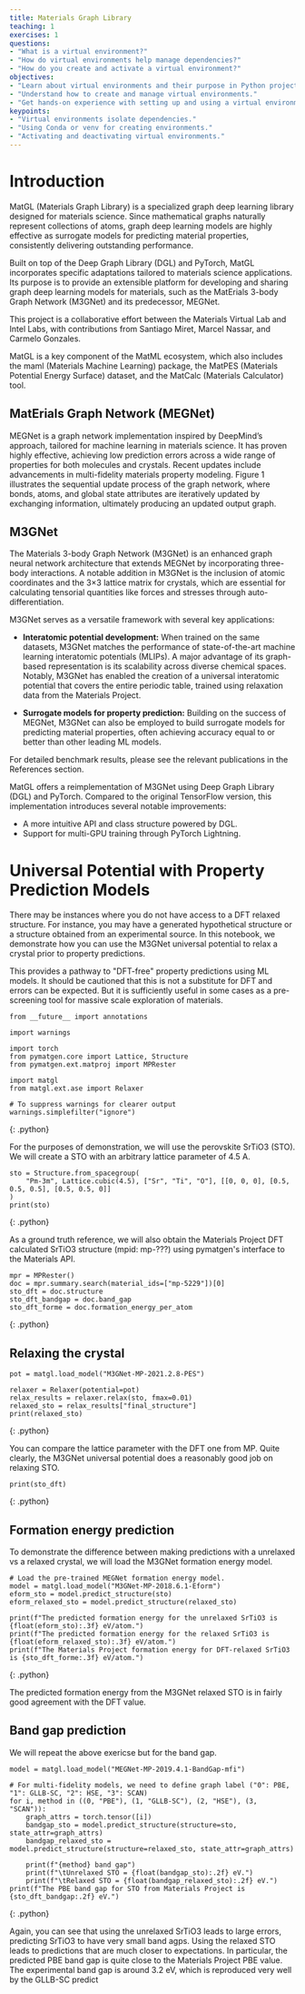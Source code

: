 ```yaml
---
title: Materials Graph Library
teaching: 1
exercises: 1
questions:
- "What is a virtual environment?"
- "How do virtual environments help manage dependencies?"
- "How do you create and activate a virtual environment?"
objectives:
- "Learn about virtual environments and their purpose in Python projects."
- "Understand how to create and manage virtual environments."
- "Get hands-on experience with setting up and using a virtual environment."
keypoints:
- "Virtual environments isolate dependencies."
- "Using Conda or venv for creating environments."
- "Activating and deactivating virtual environments."
---
```


# Introduction


MatGL (Materials Graph Library) is a specialized graph deep learning library designed for materials science. Since mathematical graphs naturally represent collections of atoms, graph deep learning models are highly effective as surrogate models for predicting material properties, consistently delivering outstanding performance.

Built on top of the Deep Graph Library (DGL) and PyTorch, MatGL incorporates specific adaptations tailored to materials science applications. Its purpose is to provide an extensible platform for developing and sharing graph deep learning models for materials, such as the MatErials 3-body Graph Network (M3GNet) and its predecessor, MEGNet.

This project is a collaborative effort between the Materials Virtual Lab and Intel Labs, with contributions from Santiago Miret, Marcel Nassar, and Carmelo Gonzales.

MatGL is a key component of the MatML ecosystem, which also includes the maml (Materials Machine Learning) package, the MatPES (Materials Potential Energy Surface) dataset, and the MatCalc (Materials Calculator) tool.

## MatErials Graph Network (MEGNet)

MEGNet is a graph network implementation inspired by DeepMind’s approach, tailored for machine learning in materials science. It has proven highly effective, achieving low prediction errors across a wide range of properties for both molecules and crystals. Recent updates include advancements in multi-fidelity materials property modeling. Figure 1 illustrates the sequential update process of the graph network, where bonds, atoms, and global state attributes are iteratively updated by exchanging information, ultimately producing an updated output graph.

## M3GNet

The Materials 3-body Graph Network (M3GNet) is an enhanced graph neural network architecture that extends MEGNet by incorporating three-body interactions. A notable addition in M3GNet is the inclusion of atomic coordinates and the 3×3 lattice matrix for crystals, which are essential for calculating tensorial quantities like forces and stresses through auto-differentiation. 

M3GNet serves as a versatile framework with several key applications:

- **Interatomic potential development:** When trained on the same datasets, M3GNet matches the performance of state-of-the-art machine learning interatomic potentials (MLIPs). A major advantage of its graph-based representation is its scalability across diverse chemical spaces. Notably, M3GNet has enabled the creation of a universal interatomic potential that covers the entire periodic table, trained using relaxation data from the Materials Project.
  
- **Surrogate models for property prediction:** Building on the success of MEGNet, M3GNet can also be employed to build surrogate models for predicting material properties, often achieving accuracy equal to or better than other leading ML models.

For detailed benchmark results, please see the relevant publications in the References section.

MatGL offers a reimplementation of M3GNet using Deep Graph Library (DGL) and PyTorch. Compared to the original TensorFlow version, this implementation introduces several notable improvements:

- A more intuitive API and class structure powered by DGL.
- Support for multi-GPU training through PyTorch Lightning.

# Universal Potential with Property Prediction Models

There may be instances where you do not have access to a DFT relaxed structure. For instance, you may have a generated hypothetical structure or a structure obtained from an experimental source. In this notebook, we demonstrate how you can use the M3GNet universal potential to relax a crystal prior to property predictions.

This provides a pathway to "DFT-free" property predictions using ML models. It should be cautioned that this is not a substitute for DFT and errors can be expected. But it is sufficiently useful in some cases as a pre-screening tool for massive scale exploration of materials.

~~~
from __future__ import annotations

import warnings

import torch
from pymatgen.core import Lattice, Structure
from pymatgen.ext.matproj import MPRester

import matgl
from matgl.ext.ase import Relaxer

# To suppress warnings for clearer output
warnings.simplefilter("ignore")
~~~
{: .python}

For the purposes of demonstration, we will use the perovskite SrTiO3 (STO). We will create a STO with an arbitrary lattice parameter of 4.5 A.

~~~
sto = Structure.from_spacegroup(
    "Pm-3m", Lattice.cubic(4.5), ["Sr", "Ti", "O"], [[0, 0, 0], [0.5, 0.5, 0.5], [0.5, 0.5, 0]]
)
print(sto)
~~~
{: .python}

As a ground truth reference, we will also obtain the Materials Project DFT calculated SrTiO3 structure (mpid: mp-???) using pymatgen's interface to the Materials API.

~~~
mpr = MPRester()
doc = mpr.summary.search(material_ids=["mp-5229"])[0]
sto_dft = doc.structure
sto_dft_bandgap = doc.band_gap
sto_dft_forme = doc.formation_energy_per_atom
~~~
{: .python}

## Relaxing the crystal

~~~
pot = matgl.load_model("M3GNet-MP-2021.2.8-PES")

relaxer = Relaxer(potential=pot)
relax_results = relaxer.relax(sto, fmax=0.01)
relaxed_sto = relax_results["final_structure"]
print(relaxed_sto)
~~~
{: .python}

You can compare the lattice parameter with the DFT one from MP. Quite clearly, the M3GNet universal potential does a reasonably good job on relaxing STO.

~~~
print(sto_dft)
~~~
{: .python}

## Formation energy prediction

To demonstrate the difference between making predictions with a unrelaxed vs a relaxed crystal, we will load the M3GNet formation energy model.

~~~
# Load the pre-trained MEGNet formation energy model.
model = matgl.load_model("M3GNet-MP-2018.6.1-Eform")
eform_sto = model.predict_structure(sto)
eform_relaxed_sto = model.predict_structure(relaxed_sto)

print(f"The predicted formation energy for the unrelaxed SrTiO3 is {float(eform_sto):.3f} eV/atom.")
print(f"The predicted formation energy for the relaxed SrTiO3 is {float(eform_relaxed_sto):.3f} eV/atom.")
print(f"The Materials Project formation energy for DFT-relaxed SrTiO3 is {sto_dft_forme:.3f} eV/atom.")
~~~
{: .python}

The predicted formation energy from the M3GNet relaxed STO is in fairly good agreement with the DFT value.

## Band gap prediction

We will repeat the above exericse but for the band gap.

~~~
model = matgl.load_model("MEGNet-MP-2019.4.1-BandGap-mfi")

# For multi-fidelity models, we need to define graph label ("0": PBE, "1": GLLB-SC, "2": HSE, "3": SCAN)
for i, method in ((0, "PBE"), (1, "GLLB-SC"), (2, "HSE"), (3, "SCAN")):
    graph_attrs = torch.tensor([i])
    bandgap_sto = model.predict_structure(structure=sto, state_attr=graph_attrs)
    bandgap_relaxed_sto = model.predict_structure(structure=relaxed_sto, state_attr=graph_attrs)

    print(f"{method} band gap")
    print(f"\tUnrelaxed STO = {float(bandgap_sto):.2f} eV.")
    print(f"\tRelaxed STO = {float(bandgap_relaxed_sto):.2f} eV.")
print(f"The PBE band gap for STO from Materials Project is {sto_dft_bandgap:.2f} eV.")

~~~
{: .python}

Again, you can see that using the unrelaxed SrTiO3 leads to large errors, predicting SrTiO3 to have very small band agps. Using the relaxed STO leads to predictions that are much closer to expectations. In particular, the predicted PBE band gap is quite close to the Materials Project PBE value. The experimental band gap is around 3.2 eV, which is reproduced very well by the GLLB-SC predict

